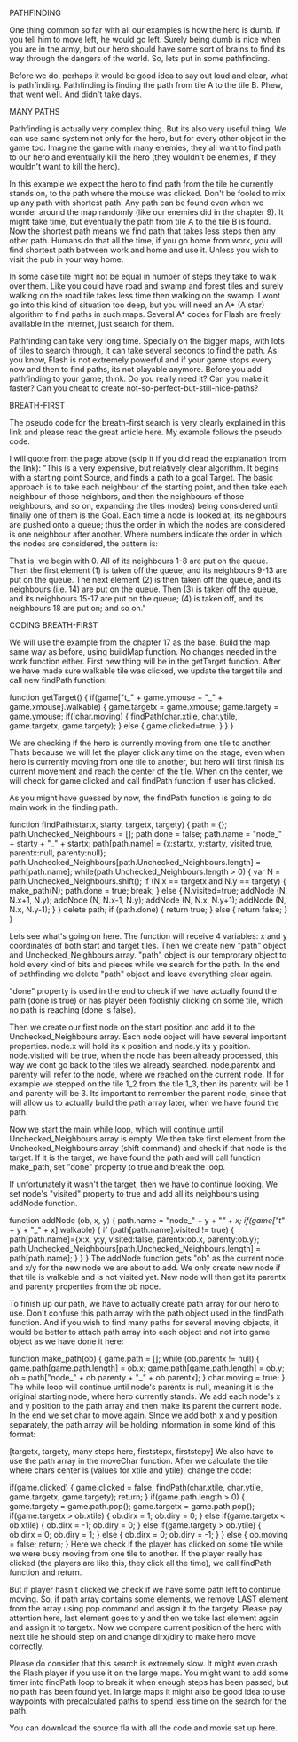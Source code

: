 PATHFINDING

One thing common so far with all our examples is how the hero is dumb. If you tell him to move left, he would go left. Surely being dumb is nice when you are in the army, but our hero should have some sort of brains to find its way through the dangers of the world. So, lets put in some pathfinding.

Before we do, perhaps it would be good idea to say out loud and clear, what is pathfinding. Pathfinding is finding the path from tile A to the tile B. Phew, that went well. And didn't take days.




MANY PATHS

Pathfinding is actually very complex thing. But its also very useful thing. We can use same system not only for the hero, but for every other object in the game too. Imagine the game with many enemies, they all want to find path to our hero and eventually kill the hero (they wouldn't be enemies, if they wouldn't want to kill the hero).

In this example we expect the hero to find path from the tile he currently stands on, to the path where the mouse was clicked. Don't be fooled to mix up any path with shortest path. Any path can be found even when we wonder around the map randomly (like our enemies did in the chapter 9). It might take time, but eventually the path from tile A to the tile B is found. Now the shortest path means we find path that takes less steps then any other path. Humans do that all the time, if you go home from work, you will find shortest path between work and home and use it. Unless you wish to visit the pub in your way home.

In some case tile might not be equal in number of steps they take to walk over them. Like you could have road and swamp and forest tiles and surely walking on the road tile takes less time then walking on the swamp. I wont go into this kind of situation too deep, but you will need an A* (A star) algorithm to find paths in such maps. Several A* codes for Flash are freely available in the internet, just search for them.

Pathfinding can take very long time. Specially on the bigger maps, with lots of tiles to search through, it can take several seconds to find the path. As you know, Flash is not extremely powerful and if your game stops every now and then to find paths, its not playable anymore. Before you add pathfinding to your game, think. Do you really need it? Can you make it faster? Can you cheat to create not-so-perfect-but-still-nice-paths?


BREATH-FIRST

The pseudo code for the breath-first search is very clearly explained in this link and please read the great article here. My example follows the pseudo code.

I will quote from the page above (skip it if you did read the explanation from the link):
"This is a very expensive, but relatively clear algorithm. It begins with a starting point Source, and finds a path to a goal Target. The basic approach is to take each neighbour of the starting point, and then take each neighbour of those neighbors, and then the neighbours of those neighbours, and so on, expanding the tiles (nodes) being considered until finally one of them is the Goal. Each time a node is looked at, its neighbours are pushed onto a queue; thus the order in which the nodes are considered is one neighbour after another. Where numbers indicate the order in which the nodes are considered, the pattern is:



That is, we begin with 0. All of its neighbours 1-8 are put on the queue. Then the first element (1) is taken off the queue, and its neighbours 9-13 are put on the queue. The next element (2) is then taken off the queue, and its neighbours (i.e. 14) are put on the queue. Then (3) is taken off the queue, and its neighbours 15-17 are put on the queue; (4) is taken off, and its neighbours 18 are put on; and so on."


CODING BREATH-FIRST

We will use the example from the chapter 17 as the base. Build the map same way as before, using buildMap function. No changes needed in the work function either. First new thing will be in the getTarget function. After we have made sure walkable tile was clicked, we update the target tile and call new findPath function:

function getTarget()
{
  if(game["t_" + game.ymouse + "_" + game.xmouse].walkable)
  {
    game.targetx = game.xmouse;
    game.targety = game.ymouse;
    if(!char.moving)
    {
      findPath(char.xtile, char.ytile, game.targetx, game.targety);
    }
    else
    {
      game.clicked=true;
    }
  }
}
                  
We are checking if the hero is currently moving from one tile to another. Thats because we will let the player click any time on the stage, even when hero is currently moving from one tile to another, but hero will first finish its current movement and reach the center of the tile. When on the center, we will check for game.clicked and call findPath function if user has clicked.

As you might have guessed by now, the findPath function is going to do main work in the finding path.

function findPath(startx, starty, targetx, targety)
{
  path = {};
  path.Unchecked_Neighbours = [];
  path.done = false;
  path.name = "node_" + starty + "_" + startx;
  path[path.name] = {x:startx, y:starty, visited:true, parentx:null, parenty:null};
  path.Unchecked_Neighbours[path.Unchecked_Neighbours.length] = path[path.name];
  while(path.Unchecked_Neighbours.length > 0)
  {
    var N = path.Unchecked_Neighbours.shift();
    if (N.x == targetx and N.y == targety)
    {
      make_path(N);
      path.done = true;
      break;
    }
    else
    {
      N.visited=true;
      addNode (N, N.x+1, N.y);
      addNode (N, N.x-1, N.y);
      addNode (N, N.x, N.y+1);
      addNode (N, N.x, N.y-1);
    }
  }
  delete path;
  if (path.done)
  {
    return true;
  }
  else
  {
    return false;
  }
}
                  
Lets see what's going on here. The function will receive 4 variables: x and y coordinates of both start and target tiles. Then we create new "path" object and Unchecked_Neighbours array. "path" object is our temprorary object to hold every kind of bits and pieces while we search for the path. In the end of pathfinding we delete "path" object and leave everything clear again.

"done" property is used in the end to check if we have actually found the path (done is true) or has player been foolishly clicking on some tile, which no path is reaching (done is false).

Then we create our first node on the start position and add it to the Unchecked_Neighbours array. Each node object will have several important properties. node.x will hold its x position and node.y its y position. node.visited will be true, when the node has been already processed, this way we dont go back to the tiles we already searched. node.parentx and parenty will refer to the node, where we reached on the current node. If for example we stepped on the tile 1_2 from the tile 1_3, then its parentx will be 1 and parenty will be 3. Its important to remember the parent node, since that will allow us to actually build the path array later, when we have found the path.

Now we start the main while loop, which will continue until Unchecked_Neighbours array is empty. We then take first element from the Unchecked_Neighbours array (shift command) and check if that node is the target. If it is the target, we have found the path and will call function make_path, set "done" property to true and break the loop.

If unfortunately it wasn't the target, then we have to continue looking. We set node's "visited" property to true and add all its neighbours using addNode function.

function addNode (ob, x, y)
{
  path.name = "node_" + y + "_" + x;
  if(game["t_" + y + "_" + x].walkable)
  {
    if (path[path.name].visited != true)
    {
      path[path.name]={x:x, y:y, visited:false, parentx:ob.x, parenty:ob.y};
      path.Unchecked_Neighbours[path.Unchecked_Neighbours.length] = path[path.name];
    }
  }
}
The addNode function gets "ob" as the current node and x/y for the new node we are about to add. We only create new node if that tile is walkable and is not visited yet. New node will then get its parentx and parenty properties from the ob node.

To finish up our path, we have to actually create path array for our hero to use. Don't confuse this path array with the path object used in the findPath function. And if you wish to find many paths for several moving objects, it would be better to attach path array into each object and not into game object as we have done it here:

function make_path(ob)
{
  game.path = [];
  while (ob.parentx != null)
  {
    game.path[game.path.length] = ob.x;
    game.path[game.path.length] = ob.y;
    ob = path["node_" + ob.parenty + "_" + ob.parentx];
  }
  char.moving = true;
}
The while loop will continue until node's parentx is null, meaning it is the original starting node, where hero currently stands. We add each node's x and y position to the path array and then make its parent the current node. In the end we set char to move again. SInce we add both x and y position separately, the path array will be holding information in some kind of this format:

[targetx, targety, many steps here, firststepx, firststepy]
We also have to use the path array in the moveChar function. After we calculate the tile where chars center is (values for xtile and ytile), change the code:

if(game.clicked)
{
  game.clicked = false;
  findPath(char.xtile, char.ytile, game.targetx, game.targety);
  return;
}
if(game.path.length > 0)
{
  game.targety = game.path.pop();
  game.targetx = game.path.pop();
  if(game.targetx > ob.xtile)
  {
    ob.dirx = 1;
    ob.diry = 0;
  }
  else if(game.targetx < ob.xtile)
  {
    ob.dirx = -1;
    ob.diry = 0;
  }
  else if(game.targety > ob.ytile)
  {
    ob.dirx = 0;
    ob.diry = 1;
  }
  else
  {
    ob.dirx = 0;
    ob.diry = -1;
  }
}
else
{
  ob.moving = false;
  return;
}
Here we check if the player has clicked on some tile while we were busy moving from one tile to another. If the player really has clicked (the players are like this, they click all the time), we call findPath function and return.

But if player hasn't clicked we check if we have some path left to continue moving. So, if path array contains some elements, we remove LAST element from the array using pop command and assign it to the targety. Please pay attention here, last element goes to y and then we take last element again and assign it to targetx. Now we compare current position of the hero with next tile he should step on and change dirx/diry to make hero move correctly.

Please do consider that this search is extremely slow. It might even crash the Flash player if you use it on the large maps. You might want to add some timer into findPath loop to break it when enough steps has been passed, but no path has been found yet. In large maps it might also be good idea to use waypoints with precalculated paths to spend less time on the search for the path.

You can download the source fla with all the code and movie set up here.

